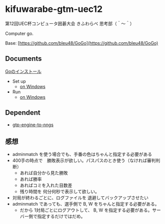 # kifuwarabe-gtm-uec12

第12回UEC杯コンピュータ囲碁大会 きふわらべ 思考部（＾～＾）

Computer go.  

Base: [https://github.com/bleu48/GoGo](https://github.com/bleu48/GoGo)  

## Documents

[Goのインストール](https://github.com/muzudho/hello-golang/blob/main/doc/installation/install.md)  

* Set up
  * [on Windows](./doc/set-up-app-on-windows.md)
* Run
  * [on Windows](./doc/run-app-on-windows.md)

## Dependent

* [gtp-engine-to-nngs](https://github.com/muzudho/gtp-engine-to-nngs)

## 感想

* adminmatch を使う場合でも、手番の色はちゃんと指定する必要がある
* 400手の時点で　勝敗表示が欲しい。パスパスのとき使う（なければ審判判断）
  * あれば自分から見た勝敗
  * あれば勝率
  * あればコミを入れた目数差
  * 残り時間を 何分何秒で表示して欲しい。
* 対局が終わるごとに、ログファイルを 退避してバックアップさせたい
* adminmatch であっても、選手側で B, W をちゃんと指定する必要がある。
  * だから 1対局ごとにログアウトして、 B, W を指定する必要がある。サーバー側で指定するだけではだめ。
